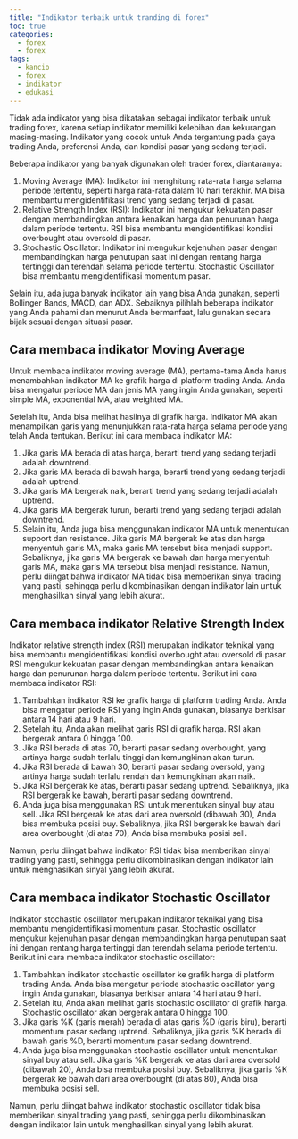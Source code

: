 ```yaml
---
title: "Indikator terbaik untuk tranding di forex"
toc: true
categories:
  - forex
  - forex
tags:
  - kancio
  - forex
  - indikator
  - edukasi
---
```


Tidak ada indikator yang bisa dikatakan sebagai indikator terbaik untuk trading forex, karena setiap indikator memiliki kelebihan dan kekurangan masing-masing. Indikator yang cocok untuk Anda tergantung pada gaya trading Anda, preferensi Anda, dan kondisi pasar yang sedang terjadi.

Beberapa indikator yang banyak digunakan oleh trader forex, diantaranya:

1. Moving Average (MA): Indikator ini menghitung rata-rata harga selama periode tertentu, seperti harga rata-rata dalam 10 hari terakhir. MA bisa membantu mengidentifikasi trend yang sedang terjadi di pasar.
2. Relative Strength Index (RSI): Indikator ini mengukur kekuatan pasar dengan membandingkan antara kenaikan harga dan penurunan harga dalam periode tertentu. RSI bisa membantu mengidentifikasi kondisi overbought atau oversold di pasar.
3. Stochastic Oscillator: Indikator ini mengukur kejenuhan pasar dengan membandingkan harga penutupan saat ini dengan rentang harga tertinggi dan terendah selama periode tertentu. Stochastic Oscillator bisa membantu mengidentifikasi momentum pasar.

Selain itu, ada juga banyak indikator lain yang bisa Anda gunakan, seperti Bollinger Bands, MACD, dan ADX. Sebaiknya pilihlah beberapa indikator yang Anda pahami dan menurut Anda bermanfaat, lalu gunakan secara bijak sesuai dengan situasi pasar.



## Cara membaca indikator Moving Average

Untuk membaca indikator moving average (MA), pertama-tama Anda harus menambahkan indikator MA ke grafik harga di platform trading Anda. Anda bisa mengatur periode MA dan jenis MA yang ingin Anda gunakan, seperti simple MA, exponential MA, atau weighted MA.

Setelah itu, Anda bisa melihat hasilnya di grafik harga. Indikator MA akan menampilkan garis yang menunjukkan rata-rata harga selama periode yang telah Anda tentukan. Berikut ini cara membaca indikator MA:

1. Jika garis MA berada di atas harga, berarti trend yang sedang terjadi adalah downtrend.
2. Jika garis MA berada di bawah harga, berarti trend yang sedang terjadi adalah uptrend.
3. Jika garis MA bergerak naik, berarti trend yang sedang terjadi adalah uptrend.
4. Jika garis MA bergerak turun, berarti trend yang sedang terjadi adalah downtrend.
5. Selain itu, Anda juga bisa menggunakan indikator MA untuk menentukan support dan resistance. Jika garis MA bergerak ke atas dan harga menyentuh garis MA, maka garis MA tersebut bisa menjadi support. Sebaliknya, jika garis MA bergerak ke bawah dan harga menyentuh garis MA, maka garis MA tersebut bisa menjadi resistance. Namun, perlu diingat bahwa indikator MA tidak bisa memberikan sinyal trading yang pasti, sehingga perlu dikombinasikan dengan indikator lain untuk menghasilkan sinyal yang lebih akurat.

## Cara membaca indikator Relative Strength Index

Indikator relative strength index (RSI) merupakan indikator teknikal yang bisa membantu mengidentifikasi kondisi overbought atau oversold di pasar. RSI mengukur kekuatan pasar dengan membandingkan antara kenaikan harga dan penurunan harga dalam periode tertentu. Berikut ini cara membaca indikator RSI:

1. Tambahkan indikator RSI ke grafik harga di platform trading Anda. Anda bisa mengatur periode RSI yang ingin Anda gunakan, biasanya berkisar antara 14 hari atau 9 hari.
2. Setelah itu, Anda akan melihat garis RSI di grafik harga. RSI akan bergerak antara 0 hingga 100.
3. Jika RSI berada di atas 70, berarti pasar sedang overbought, yang artinya harga sudah terlalu tinggi dan kemungkinan akan turun.
4. Jika RSI berada di bawah 30, berarti pasar sedang oversold, yang artinya harga sudah terlalu rendah dan kemungkinan akan naik.
5. Jika RSI bergerak ke atas, berarti pasar sedang uptrend. Sebaliknya, jika RSI bergerak ke bawah, berarti pasar sedang downtrend.
6. Anda juga bisa menggunakan RSI untuk menentukan sinyal buy atau sell. Jika RSI bergerak ke atas dari area oversold (dibawah 30), Anda bisa membuka posisi buy. Sebaliknya, jika RSI bergerak ke bawah dari area overbought (di atas 70), Anda bisa membuka posisi sell.

Namun, perlu diingat bahwa indikator RSI tidak bisa memberikan sinyal trading yang pasti, sehingga perlu dikombinasikan dengan indikator lain untuk menghasilkan sinyal yang lebih akurat.



## Cara membaca indikator Stochastic Oscillator

Indikator stochastic oscillator merupakan indikator teknikal yang bisa membantu mengidentifikasi momentum pasar. Stochastic oscillator mengukur kejenuhan pasar dengan membandingkan harga penutupan saat ini dengan rentang harga tertinggi dan terendah selama periode tertentu. Berikut ini cara membaca indikator stochastic oscillator:

1. Tambahkan indikator stochastic oscillator ke grafik harga di platform trading Anda. Anda bisa mengatur periode stochastic oscillator yang ingin Anda gunakan, biasanya berkisar antara 14 hari atau 9 hari.
2. Setelah itu, Anda akan melihat garis stochastic oscillator di grafik harga. Stochastic oscillator akan bergerak antara 0 hingga 100.
3. Jika garis %K (garis merah) berada di atas garis %D (garis biru), berarti momentum pasar sedang uptrend. Sebaliknya, jika garis %K berada di bawah garis %D, berarti momentum pasar sedang downtrend.
4. Anda juga bisa menggunakan stochastic oscillator untuk menentukan sinyal buy atau sell. Jika garis %K bergerak ke atas dari area oversold (dibawah 20), Anda bisa membuka posisi buy. Sebaliknya, jika garis %K bergerak ke bawah dari area overbought (di atas 80), Anda bisa membuka posisi sell.

Namun, perlu diingat bahwa indikator stochastic oscillator tidak bisa memberikan sinyal trading yang pasti, sehingga perlu dikombinasikan dengan indikator lain untuk menghasilkan sinyal yang lebih akurat.
